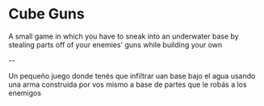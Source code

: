 # Cube Guns

A small game in which you have to sneak into an underwater base by stealing parts off of your enemies' guns while building your own

--

Un pequeño juego donde tenés que infiltrar uan base bajo el agua usando una arma construida por vos mismo a base de partes que le robás a los enemigos

